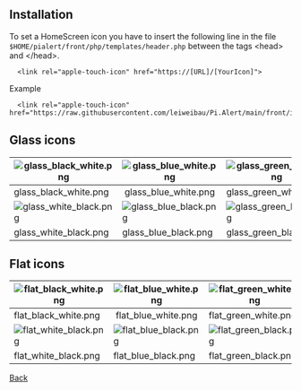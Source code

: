 ## Installation

To set a HomeScreen icon you have to insert the following line in the file `$HOME/pialert/front/php/templates/header.php` between the tags &lt;head&gt; and &lt;/head&gt;.

```
  <link rel="apple-touch-icon" href="https://[URL]/[YourIcon]">
```

Example

```
  <link rel="apple-touch-icon" href="https://raw.githubusercontent.com/leiweibau/Pi.Alert/main/front/img/favicons/glass_black_white.png">
```

## Glass icons

 | ![glass_black_white.png][glass_black_white] | ![glass_blue_white.png][glass_blue_white] | ![glass_green_white.png][glass_green_white] | ![glass_red_white.png][glass_red_white]     | ![glass_purple_white.png][glass_purple_white] | ![glass_yellow_white.png][glass_yellow_white] |
 | ------------------------------------------- | ----------------------------------------- | ------------------------------------------- | ------------------------------------------- | --------------------------------------------- | --------------------------------------------- |
 | glass_black_white.png                       | &nbsp;glass_blue_white.png&nbsp;          | glass_green_white.png                       | &nbsp;&nbsp;glass_red_white.png&nbsp;&nbsp; | glass_purple_white.png                        | glass_yellow_white.png                        | 
 | ![glass_white_black.png][glass_white_black] | ![glass_blue_black.png][glass_blue_black] | ![glass_green_black.png][glass_green_black] | ![glass_red_black.png][glass_red_black]     | ![glass_purple_black.png][glass_purple_black] | ![glass_yellow_black.png][glass_yellow_black] |
 | glass_white_black.png                       | glass_blue_black.png                      | glass_green_black.png                       | glass_red_black.png                         | glass_yellow_black.png                        | glass_yellow_white.png                        |

## Flat icons

 | ![flat_black_white.png][flat_black_white] | ![flat_blue_white.png][flat_blue_white] | ![flat_green_white.png][flat_green_white] | ![flat_red_white.png][flat_red_white]      | ![flat_purple_white.png][flat_purple_white] | ![flat_yellow_white.png][flat_yellow_white] |
 | ----------------------------------------- | --------------------------------------- | ----------------------------------------- | ------------------------------------------ | ------------------------------------------- | ------------------------------------------- |
 | flat_black_white.png                      | &nbsp;flat_blue_white.png&nbsp;         | flat_green_white.png                      | &nbsp;&nbsp;flat_red_white.png&nbsp;&nbsp; | flat_purple_white.png                       | flat_yellow_white.png                       | 
 | ![flat_white_black.png][flat_white_black] | ![flat_blue_black.png][flat_blue_black] | ![flat_green_black.png][flat_green_black] | ![flat_red_black.png][flat_red_black]      | ![flat_purple_black.png][flat_purple_black] | ![flat_yellow_black.png][flat_yellow_black] |
 | flat_white_black.png                      | flat_blue_black.png                     | flat_green_black.png                      | flat_red_black.png                         | flat_yellow_black.png                       | flat_yellow_white.png                       |

[Back](https://github.com/leiweibau/Pi.Alert#front)

[glass_black_white]:    /front/img/favicons/glass_black_white.png       "glass_black_white.png"
[glass_blue_white]:     /front/img/favicons/glass_blue_white.png        "glass_blue_white.png"
[glass_green_white]:    /front/img/favicons/glass_green_white.png       "glass_green_white.png"
[glass_red_white]:      /front/img/favicons/glass_red_white.png         "glass_red_white.png"
[glass_purple_white]:   /front/img/favicons/glass_purple_white.png      "glass_purple_white.png"
[glass_yellow_white]:   /front/img/favicons/glass_yellow_white.png      "glass_yellow_white.png"
[glass_blue_black]:     /front/img/favicons/glass_blue_black.png        "glass_blue_black.png"
[glass_green_black]:    /front/img/favicons/glass_green_black.png       "glass_green_black.png"
[glass_red_black]:      /front/img/favicons/glass_red_black.png         "glass_red_black.png"
[glass_purple_black]:   /front/img/favicons/glass_purple_black.png      "glass_purple_black.png"
[glass_yellow_black]:   /front/img/favicons/glass_yellow_black.png      "glass_yellow_black.png"
[glass_white_black]:    /front/img/favicons/glass_white_black.png       "glass_white_black.png"

[flat_black_white]:    /front/img/favicons/flat_black_white.png         "flat_black_white.png"
[flat_blue_white]:     /front/img/favicons/flat_blue_white.png          "flat_blue_white.png"
[flat_green_white]:    /front/img/favicons/flat_green_white.png         "flat_green_white.png"
[flat_red_white]:      /front/img/favicons/flat_red_white.png           "flat_red_white.png"
[flat_purple_white]:   /front/img/favicons/flat_purple_white.png        "flat_purple_white.png"
[flat_yellow_white]:   /front/img/favicons/flat_yellow_white.png        "flat_yellow_white.png"
[flat_blue_black]:     /front/img/favicons/flat_blue_black.png          "flat_blue_black.png"
[flat_green_black]:    /front/img/favicons/flat_green_black.png         "flat_green_black.png"
[flat_red_black]:      /front/img/favicons/flat_red_black.png           "flat_red_black.png"
[flat_purple_black]:   /front/img/favicons/flat_purple_black.png        "flat_purple_black.png"
[flat_yellow_black]:   /front/img/favicons/flat_yellow_black.png        "flat_yellow_black.png"
[flat_white_black]:    /front/img/favicons/flat_white_black.png         "flat_white_black.png"

